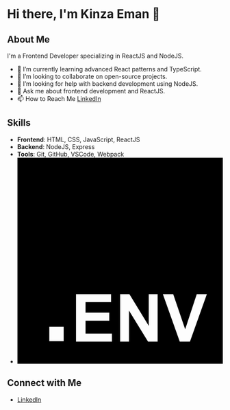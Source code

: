 # Hi there, I'm Kinza Eman 👋

## About Me
I'm a Frontend Developer specializing in ReactJS and NodeJS.

- 🌱 I’m currently learning advanced React patterns and TypeScript.
- 👯 I’m looking to collaborate on open-source projects.
- 🤔 I’m looking for help with backend development using NodeJS.
- 💬 Ask me about frontend development and ReactJS.
- 📫 How to Reach Me [LinkedIn](https://www.linkedin.com/in/kinza-eman-5b9918244?utm_source=share&utm_campaign=share_via&utm_content=profile&utm_medium=android_app)

## Skills
- **Frontend**: HTML, CSS, JavaScript, ReactJS
- **Backend**: NodeJS, Express
- **Tools**: Git, GitHub, VSCode, Webpack
- <svg role="img" viewBox="0 0 24 24" xmlns="http://www.w3.org/2000/svg"><title>.ENV</title><path d="M24 0v24H0V0h24ZM10.933 15.89H6.84v5.52h4.198v-.93H7.955v-1.503h2.77v-.93h-2.77v-1.224h2.978v-.934Zm2.146 0h-1.084v5.52h1.035v-3.6l2.226 3.6h1.118v-5.52h-1.036v3.686l-2.259-3.687Zm5.117 0h-1.208l1.973 5.52h1.19l1.976-5.52h-1.182l-1.352 4.085-1.397-4.086ZM5.4 19.68H3.72v1.68H5.4v-1.68Z"/></svg>

## Connect with Me
- [LinkedIn](https://www.linkedin.com/in/kinza-eman-5b9918244?utm_source=share&utm_campaign=share_via&utm_content=profile&utm_medium=android_app)

<!--
**KinzaEmaan/KinzaEmaan** is a ✨ _special_ ✨ repository because its `README.md` (this file) appears on your GitHub profile.

Here are some ideas to get you started:

- 🔭 I’m currently working on ...
- 🌱 I’m currently learning ...
- 👯 I’m looking to collaborate on ...
- 🤔 I’m looking for help with ...
- 💬 Ask me about ...
- 📫 How to reach me: ...
- 😄 Pronouns: ...
- ⚡ Fun fact: ...
-->
